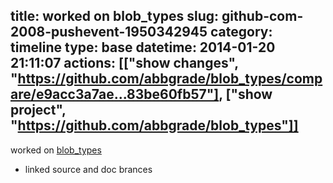 title: worked on blob_types
slug: github-com-2008-pushevent-1950342945
category: timeline
type: base
datetime: 2014-01-20 21:11:07
actions: [["show changes", "https://github.com/abbgrade/blob_types/compare/e9acc3a7ae...83be60fb57"], ["show project", "https://github.com/abbgrade/blob_types"]]
---
worked on [blob_types](https://github.com/abbgrade/blob_types)

 - linked source and doc brances
